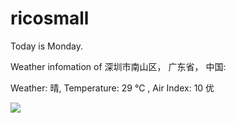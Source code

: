 # ricosmall

Today is Monday.

Weather infomation of 深圳市南山区， 广东省， 中国: 

Weather: 晴, Temperature: 29 ℃ , Air Index: 10 优

<img src="https://github-readme-stats.vercel.app/api?username=ricosmall&show_icons=true" />
